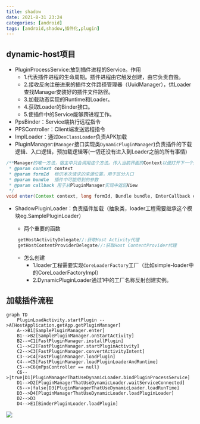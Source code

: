 ```yaml
---
title: shadow
date: 2021-8-31 23:24
categories: [android] 
tags: [android,shadow,插件化,plugin] 
---
```


## dynamic-host项目
- PluginProcessService:放到插件进程的Service。作用
    - 1.代表插件进程的生命周期。插件进程由它触发创建，由它负责自毁。
    - 2.接收反向注册进来的插件文件路径管理器（UuidManager），供Loader查找Manager安装好的插件文件路径。
    - 3.加载动态实现的Runtime和Loader。
    - 4.获取Loader的Binder接口。
    - 5.使插件中的Service能够跨进程工作。
- PpsBinder：Service端执行远程指令
- PPSController：Client端发送远程指令
- ImplLoader：通过`DexClassLoader`负责APK加载
- PluginManager:(`Manager`接口实现类`DynamicPluginManager`)负责插件的下载逻辑、入口逻辑，预加载逻辑等(一切还没有进入到Loader之前的所有事情)

```java
/**Manager的唯一方法，宿主中只会调用这个方法。传入当前界面的Context以便打开下一个插件Activity。
 * @param context context
 * @param formId  标识本次请求的来源位置，用于区分入口
 * @param bundle  插件中可能用到的参数
 * @param callback 用于从PluginManager实现中返回View
 */
void enter(Context context, long formId, Bundle bundle, EnterCallback callback);
```
- ShadowPluginLoader：负责插件加载（抽象类，loader工程需要继承这个模块eg.SamplePluginLoader）
	- 两个重要的函数

	```java
	 getHostActivityDelegate//:获取Host Activity代理
	 getHostContentProviderDelegate//:获取Host ContentProvider代理
	```
	- 怎么创建
		- 1.loader工程需要实现`CoreLoaderFactory`工厂（比如simple-loader中的CoreLoaderFactoryImpl）
		- 2.DynamicPluginLoader通过1中的工厂名称反射创建实例。

## 加载插件流程

```mermaid
graph TD
    PluginLoadActivity.startPlugin -->A[HostApplication.getApp.getPluginManager]
    A-->B1[SamplePluginManager.enter]
    B1-->B2[SamplePluginManager.onStartActivity]
    B2-->C1[FastPluginManager.installPlugin]
    C1-->C2[FastPluginManager.startPluginActivity]
    C2-->C3[FastPluginManager.convertActivityIntent]
    C3-->C4[FastPluginManager.loadPlugin]
    C4-->C5[FastPluginManager.loadPluginLoaderAndRuntime]
    C5-->C6{mPpsController == null}
    C6-->|true|D1[PluginManagerThatUseDynamicLoader.bindPluginProcessService]
    D1-->D2[PluginManagerThatUseDynamicLoader.waitServiceConnected]
    C6-->|false|D3[PluginManagerThatUseDynamicLoader.loadRunTime]
    D3-->D4[PluginManagerThatUseDynamicLoader.loadPluginLoader]
    D2-->D3
    D4-->E1[BinderPluginLoader.loadPlugin]
```
![]({{site.url}}/img/android/shadow01.png)

